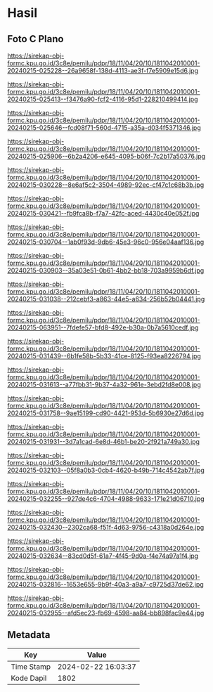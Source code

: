 # Hasil

## Foto C Plano

https://sirekap-obj-formc.kpu.go.id/3c8e/pemilu/pdpr/18/11/04/20/10/1811042010001-20240215-025228--26a9658f-138d-4113-ae3f-f7e5909e15d6.jpg

https://sirekap-obj-formc.kpu.go.id/3c8e/pemilu/pdpr/18/11/04/20/10/1811042010001-20240215-025413--f3476a90-fcf2-4116-95d1-228210499414.jpg

https://sirekap-obj-formc.kpu.go.id/3c8e/pemilu/pdpr/18/11/04/20/10/1811042010001-20240215-025646--fcd08f71-560d-4715-a35a-d034f5371346.jpg

https://sirekap-obj-formc.kpu.go.id/3c8e/pemilu/pdpr/18/11/04/20/10/1811042010001-20240215-025906--6b2a4206-e645-4095-b06f-7c2b17a50376.jpg

https://sirekap-obj-formc.kpu.go.id/3c8e/pemilu/pdpr/18/11/04/20/10/1811042010001-20240215-030228--8e6af5c2-3504-4989-92ec-cf47c1c68b3b.jpg

https://sirekap-obj-formc.kpu.go.id/3c8e/pemilu/pdpr/18/11/04/20/10/1811042010001-20240215-030421--fb9fca8b-f7a7-42fc-aced-4430c40e052f.jpg

https://sirekap-obj-formc.kpu.go.id/3c8e/pemilu/pdpr/18/11/04/20/10/1811042010001-20240215-030704--1ab0f93d-9db6-45e3-96c0-956e04aaf136.jpg

https://sirekap-obj-formc.kpu.go.id/3c8e/pemilu/pdpr/18/11/04/20/10/1811042010001-20240215-030903--35a03e51-0b61-4bb2-bb18-703a9959b6df.jpg

https://sirekap-obj-formc.kpu.go.id/3c8e/pemilu/pdpr/18/11/04/20/10/1811042010001-20240215-031038--212cebf3-a863-44e5-a634-256b52b04441.jpg

https://sirekap-obj-formc.kpu.go.id/3c8e/pemilu/pdpr/18/11/04/20/10/1811042010001-20240215-063951--7fdefe57-bfd8-492e-b30a-0b7a5610cedf.jpg

https://sirekap-obj-formc.kpu.go.id/3c8e/pemilu/pdpr/18/11/04/20/10/1811042010001-20240215-031439--6b1fe58b-5b33-41ce-8125-f93ea8226794.jpg

https://sirekap-obj-formc.kpu.go.id/3c8e/pemilu/pdpr/18/11/04/20/10/1811042010001-20240215-031613--a77fbb31-9b37-4a32-961e-3ebd2fd8e008.jpg

https://sirekap-obj-formc.kpu.go.id/3c8e/pemilu/pdpr/18/11/04/20/10/1811042010001-20240215-031758--9ae15199-cd90-4421-953d-5b6930e27d6d.jpg

https://sirekap-obj-formc.kpu.go.id/3c8e/pemilu/pdpr/18/11/04/20/10/1811042010001-20240215-031931--3d7a1cad-6e8d-46b1-be20-2f921a749a30.jpg

https://sirekap-obj-formc.kpu.go.id/3c8e/pemilu/pdpr/18/11/04/20/10/1811042010001-20240215-032103--05f8a0b3-0cb4-4620-b49b-714c4542ab7f.jpg

https://sirekap-obj-formc.kpu.go.id/3c8e/pemilu/pdpr/18/11/04/20/10/1811042010001-20240215-032255--927de4c6-4704-4988-9633-171e21d06710.jpg

https://sirekap-obj-formc.kpu.go.id/3c8e/pemilu/pdpr/18/11/04/20/10/1811042010001-20240215-032430--2302ca68-f51f-4d63-9756-c4318a0d264e.jpg

https://sirekap-obj-formc.kpu.go.id/3c8e/pemilu/pdpr/18/11/04/20/10/1811042010001-20240215-032634--83cd0d5f-61a7-4f45-9d0a-f4e74a97a1f4.jpg

https://sirekap-obj-formc.kpu.go.id/3c8e/pemilu/pdpr/18/11/04/20/10/1811042010001-20240215-032816--1653e655-9b9f-40a3-a9a7-c9725d37de62.jpg

https://sirekap-obj-formc.kpu.go.id/3c8e/pemilu/pdpr/18/11/04/20/10/1811042010001-20240215-032955--afd5ec23-fb69-4598-aa84-bb898fac9e44.jpg


## Metadata

| Key        | Value               |
| ---------- | ------------------- |
| Time Stamp | 2024-02-22 16:03:37 |
| Kode Dapil | 1802                |



